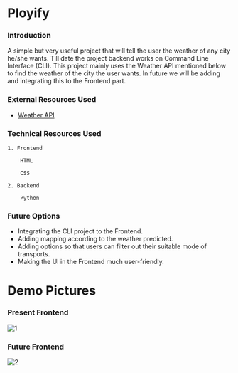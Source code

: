 
# Ployify

### Introduction

A simple but very useful project that will tell the user the weather of any city he/she wants. Till date the project backend works on Command Line Interface (CLI). This project mainly uses the Weather API mentioned below to find the weather of the city the user wants. In future we will be adding and integrating this to the Frontend part.

### External Resources Used

* [Weather API](https://openweathermap.org/api)

### Technical Resources Used

    1. Frontend
    
        HTML
     
        CSS

    2. Backend

        Python


### Future Options

* Integrating the CLI project to the Frontend.
* Adding mapping according to the weather predicted.
* Adding options so that users can filter out their suitable mode of transports.
* Making the UI in the Frontend much user-friendly.


# Demo Pictures

### Present Frontend

![1](https://user-images.githubusercontent.com/72212592/191515531-3eb7a955-60b1-4a51-82cd-37614e348a76.png)


### Future Frontend

![2](https://user-images.githubusercontent.com/72212592/191516004-7fcfc06f-e9c7-45d6-9905-64f7d5dc03ae.png)


